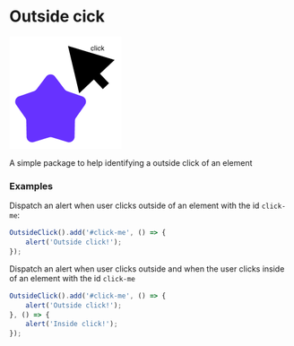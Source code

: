 # Outside cick

![Logo](https://github.com/tadeubdev/outside-cick/blob/master/images/logo.png?raw=true)

A simple package to help identifying a outside click of an element

### Examples

Dispatch an alert when user clicks outside of an element with the id `click-me`:

```js
OutsideClick().add('#click-me', () => {
    alert('Outside click!');
});
```

Dispatch an alert when user clicks outside and when the user clicks inside of an element with the id `click-me`

```js
OutsideClick().add('#click-me', () => {
    alert('Outside click!');
}, () => {
    alert('Inside click!');
});
```
